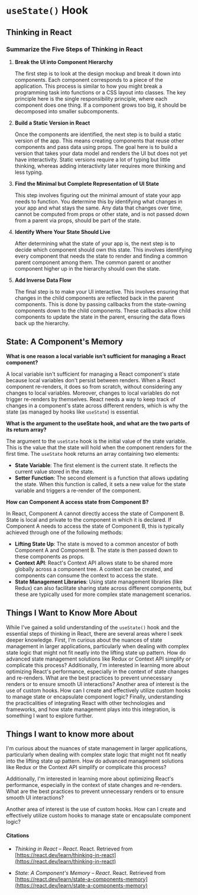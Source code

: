 # `useState()` Hook  

## Thinking in React

### Summarize the Five Steps of Thinking in React

1. **Break the UI into Component Hierarchy**

    The first step is to look at the design mockup and break it down into components. Each component corresponds to a piece of the application. This process is similar to how you might break a programming task into functions or a CSS layout into classes. The key principle here is the single responsibility principle, where each component does one thing. If a component grows too big, it should be decomposed into smaller subcomponents.

2. **Build a Static Version in React**  

    Once the components are identified, the next step is to build a static version of the app. This means creating components that reuse other components and pass data using props. The goal here is to build a version that takes your data model and renders the UI but does not yet have interactivity. Static versions require a lot of typing but little thinking, whereas adding interactivity later requires more thinking and less typing.  

3. **Find the Minimal but Complete Representation of UI State**

    This step involves figuring out the minimal amount of state your app needs to function. You determine this by identifying what changes in your app and what stays the same. Any data that changes over time, cannot be computed from props or other state, and is not passed down from a parent via props, should be part of the state.

4. **Identify Where Your State Should Live**

    After determining what the state of your app is, the next step is to decide which component should own this state. This involves identifying every component that needs the state to render and finding a common parent component among them. The common parent or another component higher up in the hierarchy should own the state.  

5. **Add Inverse Data Flow**  

    The final step is to make your UI interactive. This involves ensuring that changes in the child components are reflected back in the parent components. This is done by passing callbacks from the state-owning components down to the child components. These callbacks allow child components to update the state in the parent, ensuring the data flows back up the hierarchy.  

## State: A Component's Memory  

**What is one reason a local variable isn’t sufficient for managing a React component?**

A local variable isn't sufficient for managing a React component's state because local variables don't persist between renders. When a React component re-renders, it does so from scratch, without considering any changes to local variables. Moreover, changes to local variables do not trigger re-renders by themselves. React needs a way to keep track of changes in a component's state across different renders, which is why the state (as managed by hooks like `useState`) is essential.  

**What is the argument to the useState hook, and what are the two parts of its return array?**  

The argument to the `useState` hook is the initial value of the state variable. This is the value that the state will hold when the component renders for the first time. The `useState` hook returns an array containing two elements:  

- **State Variable**: The first element is the current state. It reflects the current value stored in the state.    
- **Setter Function**: The second element is a function that allows updating the state. When this function is called, it sets a new value for the state variable and triggers a re-render of the component.  

**How can Component A access state from Component B?**  

In React, Component A cannot directly access the state of Component B. State is local and private to the component in which it is declared. If Component A needs to access the state of Component B, this is typically achieved through one of the following methods:  

- **Lifting State Up**: The state is moved to a common ancestor of both Component A and Component B. The state is then passed down to these components as props.    
- **Context API**: React's Context API allows state to be shared more globally across a component tree. A context can be created, and components can consume the context to access the state.  
- **State Management Libraries**: Using state management libraries (like Redux) can also facilitate sharing state across different components, but these are typically used for more complex state management scenarios.

## Things I Want to Know More About

While I've gained a solid understanding of the `useState()` hook and the essential steps of thinking in React, there are several areas where I seek deeper knowledge. First, I'm curious about the nuances of state management in larger applications, particularly when dealing with complex state logic that might not fit neatly into the lifting state up pattern. How do advanced state management solutions like Redux or Context API simplify or complicate this process? Additionally, I'm interested in learning more about optimizing React's performance, especially in the context of state changes and re-renders. What are the best practices to prevent unnecessary renders or to ensure smooth UI interactions? Another area of interest is the use of custom hooks. How can I create and effectively utilize custom hooks to manage state or encapsulate component logic? Finally, understanding the practicalities of integrating React with other technologies and frameworks, and how state management plays into this integration, is something I want to explore further.


## Things I want to know more about 

I'm curious about the nuances of state management in larger applications, particularly when dealing with complex state logic that might not fit neatly into the lifting state up pattern. How do advanced management solutions like Redux or the Context API simplify or complicate this process?

Additionally, I'm interested in learning more about optimizing React's performance, especially in the context of state changes and re-renders. What are the best practices to prevent unnecessary renders or to ensure smooth UI interactions?

Another area of interest is the use of custom hooks. How can I create and effectively utilize custom hooks to manage state or encapsulate component logic?


#### Citations
- *Thinking in React – React*. React. Retrieved from [https://react.dev/learn/thinking-in-react](https://react.dev/learn/thinking-in-react)

- *State: A Component's Memory – React*. React. Retrieved from [https://react.dev/learn/state-a-components-memory](https://react.dev/learn/state-a-components-memory)
